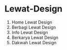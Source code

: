 # Lewat-Design

<ol>
  <li>Home Lewat Design</li>
  <li>Berbagi Lewat Design</li>
  <li>Info Lewat Design</li>
  <li>Berkarya Lewat Design</li>
  <li>Dakwah Lewat Design</li>
</ol>
  

